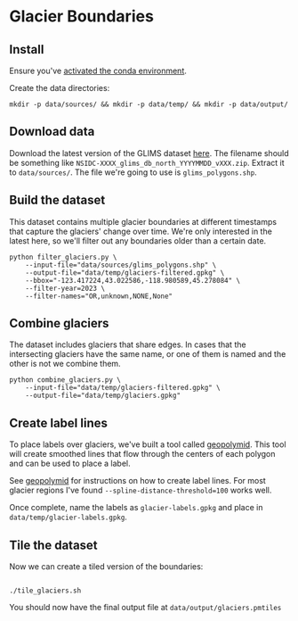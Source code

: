 # Glacier Boundaries

## Install

Ensure you've [activated the conda environment](../../README.md#building-datasets).

Create the data directories:

```
mkdir -p data/sources/ && mkdir -p data/temp/ && mkdir -p data/output/
```

## Download data

Download the latest version of the GLIMS dataset [here](https://daacdata.apps.nsidc.org/pub/DATASETS/nsidc0272_GLIMS_v1/). The filename should be something like `NSIDC-XXXX_glims_db_north_YYYYMMDD_vXXX.zip`. Extract it to `data/sources/`. The file we're going to use is `glims_polygons.shp`.

## Build the dataset

This dataset contains multiple glacier boundaries at different timestamps that capture the glaciers' change over time. We're only interested in the latest here, so we'll filter out any boundaries older than a certain date.

```
python filter_glaciers.py \
    --input-file="data/sources/glims_polygons.shp" \
    --output-file="data/temp/glaciers-filtered.gpkg" \
    --bbox="-123.417224,43.022586,-118.980589,45.278084" \
    --filter-year=2023 \
    --filter-names="OR,unknown,NONE,None"
```

## Combine glaciers

The dataset includes glaciers that share edges. In cases that the intersecting glaciers have the same name, or one of them is named and the other is not we combine them.

```
python combine_glaciers.py \
    --input-file="data/temp/glaciers-filtered.gpkg" \
    --output-file="data/temp/glaciers.gpkg"
```

## Create label lines

To place labels over glaciers, we've built a tool called [geopolymid](https://github.com/rainflame/geopolymid). This tool will create smoothed lines that flow through the centers of each polygon and can be used to place a label.

See [geopolymid](https://github.com/rainflame/geopolymid) for instructions on how to create label lines. For most glacier regions I've found `--spline-distance-threshold=100` works well.

Once complete, name the labels as `glacier-labels.gpkg` and place in `data/temp/glacier-labels.gpkg`.

## Tile the dataset

Now we can create a tiled version of the boundaries:

```

./tile_glaciers.sh

```

You should now have the final output file at `data/output/glaciers.pmtiles`

